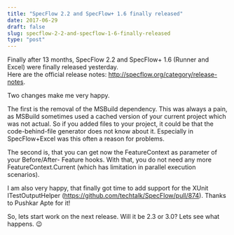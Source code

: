```yaml
---
title: "SpecFlow 2.2 and SpecFlow+ 1.6 finally released"
date: 2017-06-29
draft: false
slug: specflow-2-2-and-specflow-1-6-finally-released
type: "post"
---
```


Finally after 13 months, SpecFlow 2.2 and SpecFlow+ 1.6 (Runner and Excel) were finally released yesterday.   
Here are the official release notes: http://specflow.org/category/release-notes.

Two changes make me very happy.

The first is the removal of the MSBuild dependency. This was always a pain, as MSBuild sometimes used a cached version of your current project which was not actual. So if you added files to your project, it could be that the code-behind-file generator does not know about it.
Especially in SpecFlow+Excel was this often a reason for problems.

The second is, that you can get now the FeatureContext as parameter of your Before/After- Feature hooks. With that, you do not need any more FeatureContext.Current (which has limitation in parallel execution scenarios).

I am also very happy, that finally got time to add support for the XUnit ITestOutputHelper (https://github.com/techtalk/SpecFlow/pull/874). Thanks to Pushkar Apte for it!

So, lets start work on the next release. Will it be 2.3 or 3.0? Lets see what happens. 😉